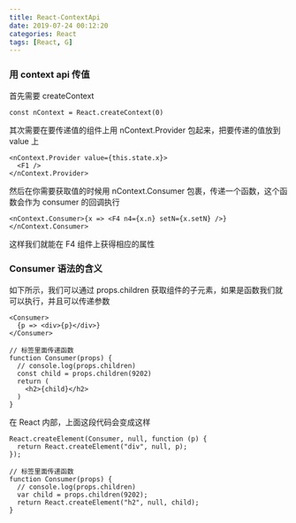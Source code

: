 ```yaml
---
title: React-ContextApi
date: 2019-07-24 00:12:20
categories: React
tags: [React, G]
---
```


### 用 context api 传值

首先需要 createContext

    const nContext = React.createContext(0)

其次需要在要传递值的组件上用 nContext.Provider 包起来，把要传递的值放到 value 上

    <nContext.Provider value={this.state.x}>
      <F1 />
    </nContext.Provider>

然后在你需要获取值的时候用 nContext.Consumer 包裹，传递一个函数，这个函数会作为 consumer 的回调执行

    <nContext.Consumer>{x => <F4 n4={x.n} setN={x.setN} />}</nContext.Consumer>

这样我们就能在 F4 组件上获得相应的属性

### Consumer 语法的含义
如下所示，我们可以通过 props.children 获取组件的子元素，如果是函数我们就可以执行，并且可以传递参数

    <Consumer>
      {p => <div>{p}</div>}
    </Consumer>

    // 标签里面传递函数
    function Consumer(props) {
      // console.log(props.children)
      const child = props.children(9202)
      return (
        <h2>{child}</h2>
      )
    }

在 React 内部，上面这段代码会变成这样

    React.createElement(Consumer, null, function (p) {
      return React.createElement("div", null, p);
    }); 
    
    // 标签里面传递函数
    function Consumer(props) {
      // console.log(props.children)
      var child = props.children(9202);
      return React.createElement("h2", null, child);
    }